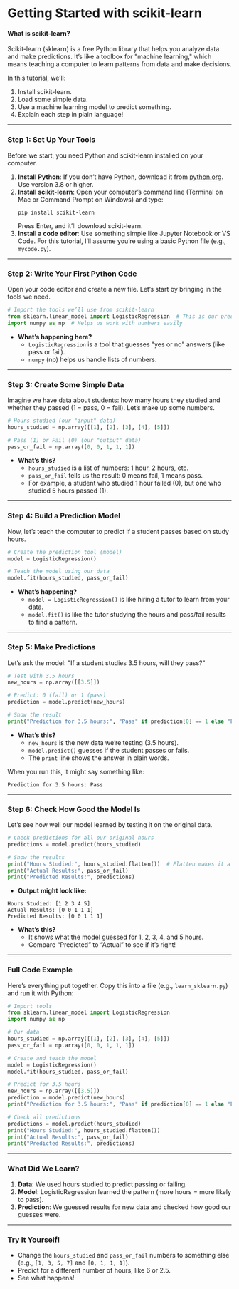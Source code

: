 
# Getting Started with scikit-learn

#### **What is scikit-learn?**
Scikit-learn (sklearn) is a free Python library that helps you analyze data and make predictions. It’s like a toolbox for "machine learning," which means teaching a computer to learn patterns from data and make decisions.

In this tutorial, we’ll:
1. Install scikit-learn.
2. Load some simple data.
3. Use a machine learning model to predict something.
4. Explain each step in plain language!

---

### **Step 1: Set Up Your Tools**
Before we start, you need Python and scikit-learn installed on your computer.

1. **Install Python**: If you don’t have Python, download it from [python.org](https://www.python.org/downloads/). Use version 3.8 or higher.
2. **Install scikit-learn**: Open your computer’s command line (Terminal on Mac or Command Prompt on Windows) and type:
   ```
   pip install scikit-learn
   ```
   Press Enter, and it’ll download scikit-learn.
3. **Install a code editor**: Use something simple like Jupyter Notebook or VS Code. For this tutorial, I’ll assume you’re using a basic Python file (e.g., `mycode.py`).

---

### **Step 2: Write Your First Python Code**
Open your code editor and create a new file. Let’s start by bringing in the tools we need.

```python
# Import the tools we’ll use from scikit-learn
from sklearn.linear_model import LogisticRegression  # This is our prediction tool
import numpy as np  # Helps us work with numbers easily
```

- **What’s happening here?**
  - `LogisticRegression` is a tool that guesses "yes or no" answers (like pass or fail).
  - `numpy` (np) helps us handle lists of numbers.

---

### **Step 3: Create Some Simple Data**
Imagine we have data about students: how many hours they studied and whether they passed (1 = pass, 0 = fail). Let’s make up some numbers.

```python
# Hours studied (our "input" data)
hours_studied = np.array([[1], [2], [3], [4], [5]])

# Pass (1) or Fail (0) (our "output" data)
pass_or_fail = np.array([0, 0, 1, 1, 1])
```

- **What’s this?**
  - `hours_studied` is a list of numbers: 1 hour, 2 hours, etc.
  - `pass_or_fail` tells us the result: 0 means fail, 1 means pass.
  - For example, a student who studied 1 hour failed (0), but one who studied 5 hours passed (1).

---

### **Step 4: Build a Prediction Model**
Now, let’s teach the computer to predict if a student passes based on study hours.

```python
# Create the prediction tool (model)
model = LogisticRegression()

# Teach the model using our data
model.fit(hours_studied, pass_or_fail)
```

- **What’s happening?**
  - `model = LogisticRegression()` is like hiring a tutor to learn from your data.
  - `model.fit()` is like the tutor studying the hours and pass/fail results to find a pattern.

---

### **Step 5: Make Predictions**
Let’s ask the model: "If a student studies 3.5 hours, will they pass?"

```python
# Test with 3.5 hours
new_hours = np.array([[3.5]])

# Predict: 0 (fail) or 1 (pass)
prediction = model.predict(new_hours)

# Show the result
print("Prediction for 3.5 hours:", "Pass" if prediction[0] == 1 else "Fail")
```

- **What’s this?**
  - `new_hours` is the new data we’re testing (3.5 hours).
  - `model.predict()` guesses if the student passes or fails.
  - The `print` line shows the answer in plain words.

When you run this, it might say something like:
```
Prediction for 3.5 hours: Pass
```

---

### **Step 6: Check How Good the Model Is**
Let’s see how well our model learned by testing it on the original data.

```python
# Check predictions for all our original hours
predictions = model.predict(hours_studied)

# Show the results
print("Hours Studied:", hours_studied.flatten())  # Flatten makes it a simple list
print("Actual Results:", pass_or_fail)
print("Predicted Results:", predictions)
```

- **Output might look like:**
```
Hours Studied: [1 2 3 4 5]
Actual Results: [0 0 1 1 1]
Predicted Results: [0 0 1 1 1]
```
- **What’s this?**
  - It shows what the model guessed for 1, 2, 3, 4, and 5 hours.
  - Compare “Predicted” to “Actual” to see if it’s right!

---

### **Full Code Example**
Here’s everything put together. Copy this into a file (e.g., `learn_sklearn.py`) and run it with Python:

```python
# Import tools
from sklearn.linear_model import LogisticRegression
import numpy as np

# Our data
hours_studied = np.array([[1], [2], [3], [4], [5]])
pass_or_fail = np.array([0, 0, 1, 1, 1])

# Create and teach the model
model = LogisticRegression()
model.fit(hours_studied, pass_or_fail)

# Predict for 3.5 hours
new_hours = np.array([[3.5]])
prediction = model.predict(new_hours)
print("Prediction for 3.5 hours:", "Pass" if prediction[0] == 1 else "Fail")

# Check all predictions
predictions = model.predict(hours_studied)
print("Hours Studied:", hours_studied.flatten())
print("Actual Results:", pass_or_fail)
print("Predicted Results:", predictions)
```

---

### **What Did We Learn?**
1. **Data**: We used hours studied to predict passing or failing.
2. **Model**: LogisticRegression learned the pattern (more hours = more likely to pass).
3. **Prediction**: We guessed results for new data and checked how good our guesses were.

---

### **Try It Yourself!**
- Change the `hours_studied` and `pass_or_fail` numbers to something else (e.g., `[1, 3, 5, 7]` and `[0, 1, 1, 1]`).
- Predict for a different number of hours, like 6 or 2.5.
- See what happens!

